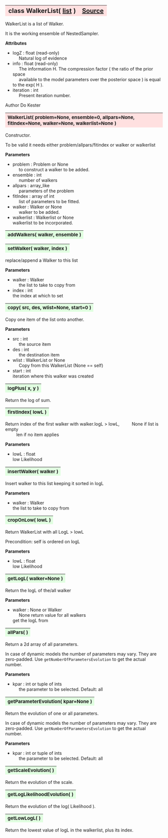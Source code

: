 ---
---
<br><br>

<a name="WalkerList"></a>
<table><thead style="background-color:#FFE0E0; width:100%; font-size:20px"><tr><th style="text-align:left">
<strong>class WalkerList(</strong> <a href="./list.html">list</a> )</th><th style="text-align:right"><a href=https://github.com/dokester/BayesicFitting/blob/master/BayesicFitting/source/WalkerList.py target=_blank>Source</a></th></tr></thead></table>
<p>

WalkerList is a list of Walker.

It is the working ensemble of NestedSampler.


<b>Attributes</b>

* logZ  :  float (read-only)<br>
&nbsp;&nbsp;&nbsp;&nbsp; Natural log of evidence<br>
* info  :  float (read-only)<br>
&nbsp;&nbsp;&nbsp;&nbsp; The information H. The compression factor ( the ratio of the prior space<br>
&nbsp;&nbsp;&nbsp;&nbsp; available to the model parameters over the posterior space ) is equal to the exp( H ).<br>
* iteration  :  int<br>
&nbsp;&nbsp;&nbsp;&nbsp; Present iteration number.<br>

Author       Do Kester


<a name="WalkerList"></a>
<table><thead style="background-color:#FFE0E0; width:100%; font-size:15px"><tr><th style="text-align:left">
<strong>WalkerList(</strong> problem=None, ensemble=0, allpars=None, fitIndex=None,
 walker=None, walkerlist=None )
</th></tr></thead></table>
<p>

Constructor.

To be valid it needs either problem/allpars/fitindex or walker or walkerlist

<b>Parameters</b>

* problem  :  Problem or None<br>
&nbsp;&nbsp;&nbsp;&nbsp; to construct a walker to be added.<br>
* ensemble  :  int<br>
&nbsp;&nbsp;&nbsp;&nbsp; number of walkers<br>
* allpars  :  array_like<br>
&nbsp;&nbsp;&nbsp;&nbsp; parameters of the problem<br>
* fitIndex  :  array of int<br>
&nbsp;&nbsp;&nbsp;&nbsp; list of parameters to be fitted.<br>
* walker  :  Walker or None<br>
&nbsp;&nbsp;&nbsp;&nbsp; walker to be added.<br>
* walkerlist  :  Walkerlist or None<br>
    walkerlist to be incorporated.

<a name="addWalkers"></a>
<table><thead style="background-color:#E0FFE0; width:100%; font-size:15px"><tr><th style="text-align:left">
<strong>addWalkers(</strong> walker, ensemble )
</th></tr></thead></table>
<p>
<a name="setWalker"></a>
<table><thead style="background-color:#E0FFE0; width:100%; font-size:15px"><tr><th style="text-align:left">
<strong>setWalker(</strong> walker, index )
</th></tr></thead></table>
<p>

replace/append a Walker to this list

<b>Parameters</b>

* walker  :  Walker<br>
&nbsp;&nbsp;&nbsp;&nbsp; the list to take to copy from<br>
* index  :  int<br>
    the index at which to set

<a name="copy"></a>
<table><thead style="background-color:#E0FFE0; width:100%; font-size:15px"><tr><th style="text-align:left">
<strong>copy(</strong> src, des, wlist=None, start=0 )
</th></tr></thead></table>
<p>

Copy one item of the list onto another.

<b>Parameters</b>

* src  :  int<br>
&nbsp;&nbsp;&nbsp;&nbsp; the source item<br>
* des  :  int<br>
&nbsp;&nbsp;&nbsp;&nbsp; the destination item<br>
* wlist  :  WalkerList or None<br>
&nbsp;&nbsp;&nbsp;&nbsp; Copy from this WalkerList (None == self)<br>
* start  :  int<br>
    iteration where this walker was created

<a name="logPlus"></a>
<table><thead style="background-color:#E0FFE0; width:100%; font-size:15px"><tr><th style="text-align:left">
<strong>logPlus(</strong> x, y )
</th></tr></thead></table>
<p>

Return the log of sum.

<a name="firstIndex"></a>
<table><thead style="background-color:#E0FFE0; width:100%; font-size:15px"><tr><th style="text-align:left">
<strong>firstIndex(</strong> lowL ) 
</th></tr></thead></table>
<p>

Return  index of the first walker with walker.logL > lowL, 
&nbsp;&nbsp;&nbsp;&nbsp;&nbsp;&nbsp;&nbsp;&nbsp; None if list is empty<br>
&nbsp;&nbsp;&nbsp;&nbsp;&nbsp;&nbsp;&nbsp;&nbsp; len  if no item applies <br>

<b>Parameters</b>

* lowL  :  float<br>
    low Likelihood

<a name="insertWalker"></a>
<table><thead style="background-color:#E0FFE0; width:100%; font-size:15px"><tr><th style="text-align:left">
<strong>insertWalker(</strong> walker )
</th></tr></thead></table>
<p>

Insert walker to this list keeping it sorted in logL

<b>Parameters</b>

* walker  :  Walker<br>
    the list to take to copy from

<a name="cropOnLow"></a>
<table><thead style="background-color:#E0FFE0; width:100%; font-size:15px"><tr><th style="text-align:left">
<strong>cropOnLow(</strong> lowL ) 
</th></tr></thead></table>
<p>

Return WalkerList with all LogL > lowL

Precondition: self is ordered on logL

<b>Parameters</b>

* lowL  :  float<br>
    low Likelihood

<a name="getLogL"></a>
<table><thead style="background-color:#E0FFE0; width:100%; font-size:15px"><tr><th style="text-align:left">
<strong>getLogL(</strong> walker=None ) 
</th></tr></thead></table>
<p>

Return the logL of the/all walker

<b>Parameters</b>

* walker  :  None or Walker<br>
&nbsp;&nbsp;&nbsp;&nbsp; None return value for all walkers<br>
    get the logL from

<a name="allPars"></a>
<table><thead style="background-color:#E0FFE0; width:100%; font-size:15px"><tr><th style="text-align:left">
<strong>allPars(</strong> )
</th></tr></thead></table>
<p>

Return a 2d array of all parameters.

In case of dynamic models the number of parameters may vary.
They are zero-padded. Use `getNumberOfParametersEvolution`
to get the actual number.

<b>Parameters</b>

* kpar  :  int or tuple of ints<br>
&nbsp;&nbsp;&nbsp;&nbsp; the parameter to be selected. Default: all<br>


<a name="getParameterEvolution"></a>
<table><thead style="background-color:#E0FFE0; width:100%; font-size:15px"><tr><th style="text-align:left">
<strong>getParameterEvolution(</strong> kpar=None )
</th></tr></thead></table>
<p>

Return the evolution of one or all parameters.

In case of dynamic models the number of parameters may vary.
They are zero-padded. Use `getNumberOfParametersEvolution`
to get the actual number.

<b>Parameters</b>

* kpar  :  int or tuple of ints<br>
&nbsp;&nbsp;&nbsp;&nbsp; the parameter to be selected. Default: all<br>


<a name="getScaleEvolution"></a>
<table><thead style="background-color:#E0FFE0; width:100%; font-size:15px"><tr><th style="text-align:left">
<strong>getScaleEvolution(</strong> )
</th></tr></thead></table>
<p>
Return the evolution of the scale. 

<a name="getLogLikelihoodEvolution"></a>
<table><thead style="background-color:#E0FFE0; width:100%; font-size:15px"><tr><th style="text-align:left">
<strong>getLogLikelihoodEvolution(</strong> )
</th></tr></thead></table>
<p>
Return the evolution of the log( Likelihood ). 

<a name="getLowLogL"></a>
<table><thead style="background-color:#E0FFE0; width:100%; font-size:15px"><tr><th style="text-align:left">
<strong>getLowLogL(</strong> )
</th></tr></thead></table>
<p>

Return the lowest value of logL in the walkerlist, plus its index.

